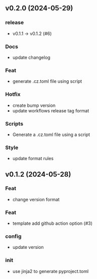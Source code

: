 ## v0.2.0 (2024-05-29)

### release

- v0.1.1 → v0.1.2 (#6)

### Docs

- update changelog

### Feat

- generate .cz.toml file using script

### Hotfix

- create bump version
- update workflows release tag format

### Scripts

- Generate a .cz.toml file using a script

### Style

- update format rules

## v0.1.2 (2024-05-28)

### Feat

- change version format

### Feat

- template add github action option (#3)

### config

- update version

### init

- use jinja2 to generate pyproject.toml
